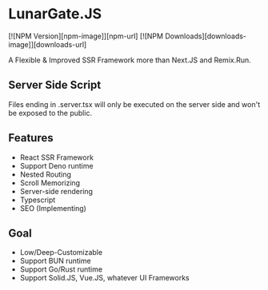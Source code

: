 
# LunarGate.JS
[![NPM Version][npm-image]][npm-url]
[![NPM Downloads][downloads-image]][downloads-url]

A Flexible & Improved SSR Framework more than Next.JS and Remix.Run.

## Server Side Script
Files ending in .server.tsx will only be executed on the server side and won't be exposed to the public.

## Features
* React SSR Framework
* Support Deno runtime
* Nested Routing
* Scroll Memorizing
* Server-side rendering
* Typescript
* SEO (Implementing)

## Goal
* Low/Deep-Customizable
* Support BUN runtime
* Support Go/Rust runtime
* Support Solid.JS, Vue.JS, whatever UI Frameworks
